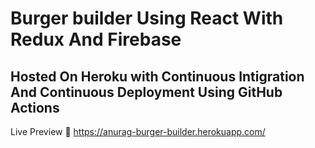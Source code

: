 # Burger builder Using React With Redux And Firebase

## Hosted On Heroku with Continuous Intigration And Continuous Deployment Using GitHub Actions
Live Preview 👋 https://anurag-burger-builder.herokuapp.com/
